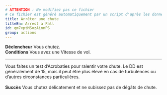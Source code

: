 ```yaml
---
# ATTENTION : Ne modifiez pas ce fichier
# Ce fichier est généré automatiquement par un script d'après les données du module Foundry VTT officiel et de sa traduction
title: Arrêter une chute
titleEn: Arrest a Fall
id: qm7xptMSozAinnPS
group: actions
---
```

<p><span id="ctl00_MainContent_DetailedOutput"><strong>Déclencheur</strong> Vous chutez.<br><strong>Conditions</strong> Vous avez une Vitesse de vol.</span></p><hr><p>Vous faites un test d’Acrobaties pour ralentir votre chute. Le DD est généralement de 15, mais il peut être plus élevé en cas de turbulences ou d’autres circonstances particulières.<br><br><strong>Succès</strong> Vous chutez délicatement et ne subissez pas de dégâts de chute.&nbsp;</p>
